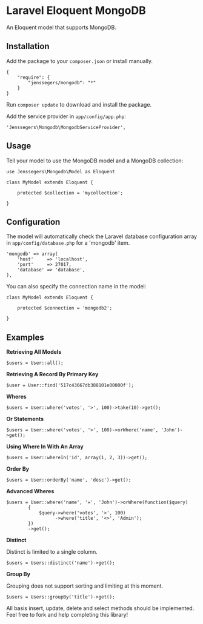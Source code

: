 Laravel Eloquent MongoDB
========================

An Eloquent model that supports MongoDB.

Installation
------------

Add the package to your `composer.json` or install manually.

    {
        "require": {
            "jenssegers/mongodb": "*"
        }
    }


Run `composer update` to download and install the package.

Add the service provider in `app/config/app.php`:

    'Jenssegers\Mongodb\MongodbServiceProvider',

Usage
-----

Tell your model to use the MongoDB model and a MongoDB collection:

    use Jenssegers\Mongodb\Model as Eloquent

    class MyModel extends Eloquent {

        protected $collection = 'mycollection';

    }

Configuration
-------------

The model will automatically check the Laravel database configuration array in `app/config/database.php` for a 'mongodb' item.

    'mongodb' => array(
        'host'     => 'localhost',
        'port'     => 27017,
        'database' => 'database',
    ),

You can also specify the connection name in the model:

    class MyModel extends Eloquent {

        protected $connection = 'mongodb2';

    }

Examples
--------

**Retrieving All Models**

    $users = User::all();

**Retrieving A Record By Primary Key**

    $user = User::find('517c43667db388101e00000f');

**Wheres**

    $users = User::where('votes', '>', 100)->take(10)->get();

**Or Statements**

    $users = User::where('votes', '>', 100)->orWhere('name', 'John')->get();

**Using Where In With An Array**

    $users = User::whereIn('id', array(1, 2, 3))->get();

**Order By**

    $users = User::orderBy('name', 'desc')->get();

**Advanced Wheres**

    $users = User::where('name', '=', 'John')->orWhere(function($query)
            {
                $query->where('votes', '>', 100)
                      ->where('title', '<>', 'Admin');
            })
            ->get();

**Distinct**

Distinct is limited to a single column.

    $users = Users::distinct('name')->get();

**Group By**

Grouping does not support sorting and limiting at this moment.

    $users = Users::groupBy('title')->get();

All basis insert, update, delete and select methods should be implemented. Feel free to fork and help completing this library!